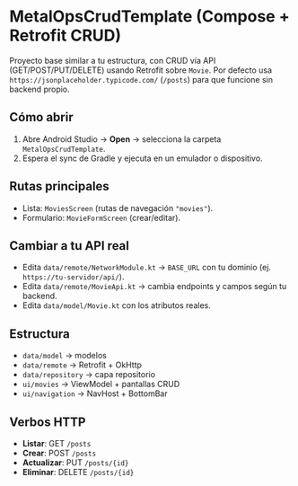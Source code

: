 # MetalOpsCrudTemplate (Compose + Retrofit CRUD)

Proyecto base similar a tu estructura, con CRUD vía API (GET/POST/PUT/DELETE) usando Retrofit sobre `Movie`.
Por defecto usa `https://jsonplaceholder.typicode.com/` (`/posts`) para que funcione sin backend propio.

## Cómo abrir
1. Abre Android Studio → **Open** → selecciona la carpeta `MetalOpsCrudTemplate`.
2. Espera el sync de Gradle y ejecuta en un emulador o dispositivo.

## Rutas principales
- Lista: `MoviesScreen` (rutas de navegación `"movies"`).
- Formulario: `MovieFormScreen` (crear/editar).

## Cambiar a tu API real
- Edita `data/remote/NetworkModule.kt` → `BASE_URL` con tu dominio (ej. `https://tu-servidor/api/`).
- Edita `data/remote/MovieApi.kt` → cambia endpoints y campos según tu backend.
- Edita `data/model/Movie.kt` con los atributos reales.

## Estructura
- `data/model` → modelos
- `data/remote` → Retrofit + OkHttp
- `data/repository` → capa repositorio
- `ui/movies` → ViewModel + pantallas CRUD
- `ui/navigation` → NavHost + BottomBar

## Verbos HTTP
- **Listar**: GET `/posts`
- **Crear**: POST `/posts`
- **Actualizar**: PUT `/posts/{id}`
- **Eliminar**: DELETE `/posts/{id}`
